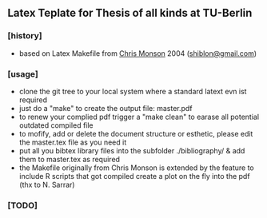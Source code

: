 Latex Teplate for Thesis of all kinds at TU-Berlin 
--------------------------------------------------

### [history]
* based on Latex Makefile from [Chris Monson](http://www.bouncingchairs.net/oss) 2004 (shiblon@gmail.com)


### [usage]
* clone the git tree to your local system where a standard latext evn ist required
* just do a "make" to create the output file: master.pdf
* to renew your complied pdf trigger a "make clean" to earase all potential outdated compiled file
* to mofify, add or delete the document structure or esthetic, please edit the master.tex file as you need it
* put all you bibtex library files into the subfolder ./bibliography/ & add them to master.tex as required
* the Makefile originally from Chris Monson is extended by the feature to include R scripts that got compiled create a plot on the fly into the pdf (thx to N. Sarrar)

### [TODO]
